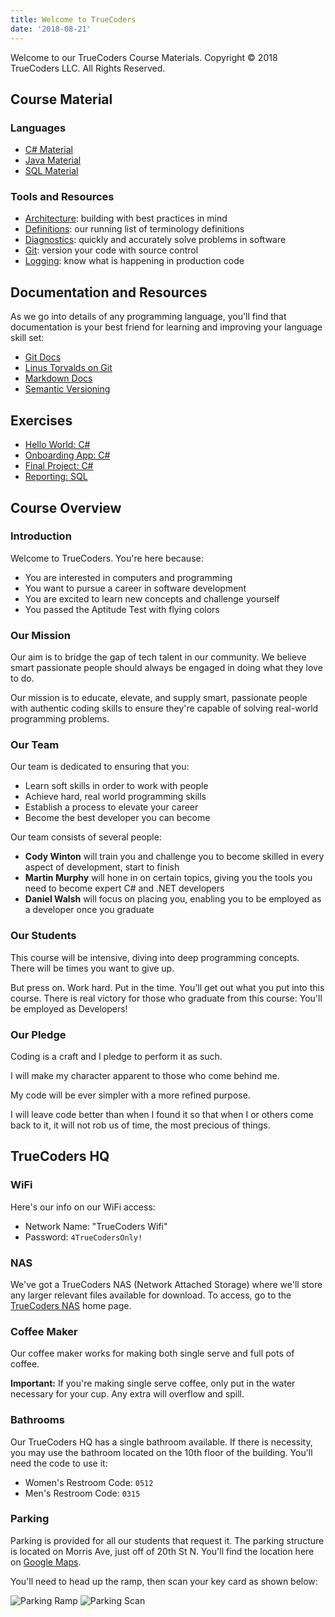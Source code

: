 ```yaml
---
title: Welcome to TrueCoders
date: '2018-08-21'
---
```


Welcome to our TrueCoders Course Materials. Copyright © 2018 TrueCoders LLC. All Rights Reserved.

## Course Material

### Languages

* [C# Material](csharp)
* [Java Material](java)
* [SQL Material](sql)

### Tools and Resources

* [Architecture](architecture): building with best practices in mind
* [Definitions](definitions.md): our running list of terminology definitions
* [Diagnostics](diagnostics.markdown): quickly and accurately solve problems in software
* [Git](git.markdown): version your code with source control
* [Logging](logging.markdown): know what is happening in production code

## Documentation and Resources

As we go into details of any programming language, you'll find that documentation is your best friend for learning and improving your language skill set:

* [Git Docs](https://git-scm.com/doc)
* [Linus Torvalds on Git](https://youtu.be/4XpnKHJAok8)
* [Markdown Docs](https://daringfireball.net/projects/markdown/syntax/)
* [Semantic Versioning](http://semver.org)

## Exercises

* [Hello World: C#](exercises/hello-world-csharp.markdown)
* [Onboarding App: C#](exercises/onboarding-app-csharp.markdown)
* [Final Project: C#](exercises/final-project-csharp.markdown)
* [Reporting: SQL](exercises/reporting-sql.markdown)

## Course Overview

### Introduction

Welcome to TrueCoders. You're here because:

* You are interested in computers and programming
* You want to pursue a career in software development
* You are excited to learn new concepts and challenge yourself
* You passed the Aptitude Test with flying colors

### Our Mission

Our aim is to bridge the gap of tech talent in our community. We believe smart passionate people should always be engaged in doing what they love to do.

Our mission is to educate, elevate, and supply smart, passionate people with authentic coding skills to ensure they're capable of solving real-world programming problems.

### Our Team

Our team is dedicated to ensuring that you:

* Learn soft skills in order to work with people
* Achieve hard, real world programming skills
* Establish a process to elevate your career
* Become the best developer you can become

Our team consists of several people:

* **Cody Winton** will train you and challenge you to become skilled in every aspect of development, start to finish
* **Martin Murphy** will hone in on certain topics, giving you the tools you need to become expert C# and .NET developers
* **Daniel Walsh** will focus on placing you, enabling you to be employed as a developer once you graduate

### Our Students

This course will be intensive, diving into deep programming concepts. There will be times you want to give up.

But press on. Work hard. Put in the time. You'll get out what you put into this course. There is real victory for those who graduate from this course: You'll be employed as Developers!

### Our Pledge

Coding is a craft and I pledge to perform it as such.

I will make my character apparent to those who come behind me.

My code will be ever simpler with a more refined purpose.

I will leave code better than when I found it so that when I or others come back to it, it will not rob us of time, the most precious of things.

## TrueCoders HQ

### WiFi

Here's our info on our WiFi access:

* Network Name: "TrueCoders Wifi"
* Password: `4TrueCodersOnly!`

### NAS

We've got a TrueCoders NAS (Network Attached Storage) where we'll store any larger relevant files available for download. To access, go to the [TrueCoders NAS](https://home.mycloud.com/action/share/d8cacd38-c200-4383-bd75-721a699e2a32) home page.

### Coffee Maker

Our coffee maker works for making both single serve and full pots of coffee.

**Important:** If you're making single serve coffee, only put in the water necessary for your cup. Any extra will overflow and spill.

### Bathrooms

Our TrueCoders HQ has a single bathroom available. If there is necessity, you may use the bathroom located on the 10th floor of the building. You'll need the code to use it:

* Women's Restroom Code: `0512`
* Men's Restroom Code: `0315`

### Parking

Parking is provided for all our students that request it. The parking structure is located on Morris Ave, just off of 20th St N. You'll find the location here on [Google Maps](https://goo.gl/maps/VF1YQCmCwuJ2).

You'll need to head up the ramp, then scan your key card as shown below:

![Parking Ramp](parking-ramp.jpg "Parking Ramp")
![Parking Scan](parking-scan.jpg "Parking Scan")
